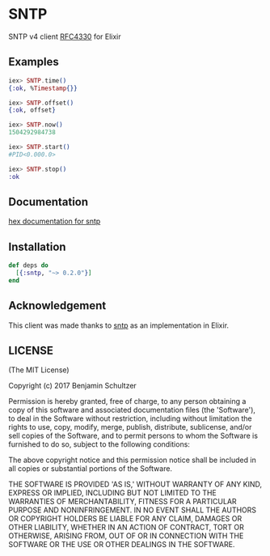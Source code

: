 # SNTP

SNTP v4 client [RFC4330](https://tools.ietf.org/html/rfc4330) for Elixir

## Examples

```elixir
iex> SNTP.time()
{:ok, %Timestamp{}}

iex> SNTP.offset()
{:ok, offset}

iex> SNTP.now()
1504292984738

iex> SNTP.start()
#PID<0.000.0>

iex> SNTP.stop()
:ok
```

## Documentation

[hex documentation for sntp](https://hexdocs.pm/sntp)

## Installation

```elixir
def deps do
  [{:sntp, "~> 0.2.0"}]
end
```

## Acknowledgement

This client was made thanks to [sntp](https://github.com/hueniverse/sntp) as an implementation in Elixir.

## LICENSE

(The MIT License)

Copyright (c) 2017 Benjamin Schultzer

Permission is hereby granted, free of charge, to any person obtaining a copy of this software and associated documentation files (the 'Software'), to deal in the Software without restriction, including without limitation the rights to use, copy, modify, merge, publish, distribute, sublicense, and/or sell copies of the Software, and to permit persons to whom the Software is furnished to do so, subject to the following conditions:

The above copyright notice and this permission notice shall be included in all copies or substantial portions of the Software.

THE SOFTWARE IS PROVIDED 'AS IS,' WITHOUT WARRANTY OF ANY KIND, EXPRESS OR IMPLIED, INCLUDING BUT NOT LIMITED TO THE WARRANTIES OF MERCHANTABILITY, FITNESS FOR A PARTICULAR PURPOSE AND NONINFRINGEMENT. IN NO EVENT SHALL THE AUTHORS OR COPYRIGHT HOLDERS BE LIABLE FOR ANY CLAIM, DAMAGES OR OTHER LIABILITY, WHETHER IN AN ACTION OF CONTRACT, TORT OR OTHERWISE, ARISING FROM, OUT OF OR IN CONNECTION WITH THE SOFTWARE OR THE USE OR OTHER DEALINGS IN THE SOFTWARE.
